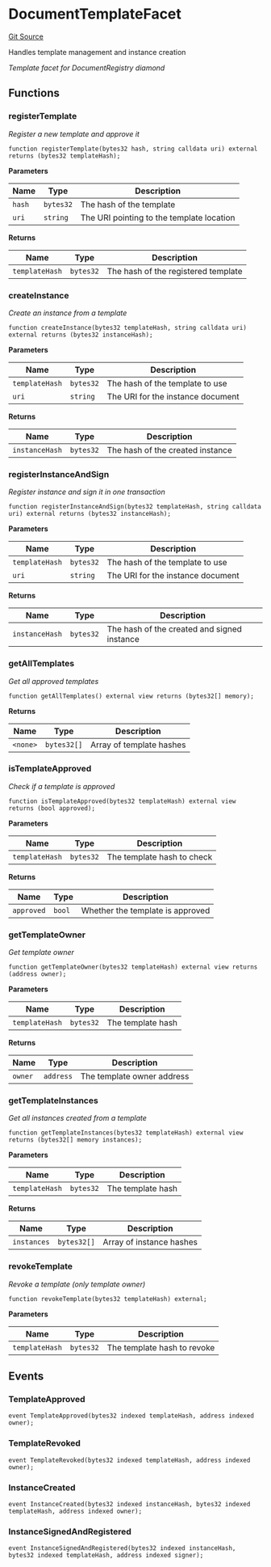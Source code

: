# DocumentTemplateFacet
[Git Source](https://github.com/capsign/protocol/blob/dfa6820124c5610a6bfa06329447dbae7c24bc0a/src/Documents/registry/facets/DocumentTemplateFacet.sol)

Handles template management and instance creation

*Template facet for DocumentRegistry diamond*


## Functions
### registerTemplate

*Register a new template and approve it*


```solidity
function registerTemplate(bytes32 hash, string calldata uri) external returns (bytes32 templateHash);
```
**Parameters**

|Name|Type|Description|
|----|----|-----------|
|`hash`|`bytes32`|The hash of the template|
|`uri`|`string`|The URI pointing to the template location|

**Returns**

|Name|Type|Description|
|----|----|-----------|
|`templateHash`|`bytes32`|The hash of the registered template|


### createInstance

*Create an instance from a template*


```solidity
function createInstance(bytes32 templateHash, string calldata uri) external returns (bytes32 instanceHash);
```
**Parameters**

|Name|Type|Description|
|----|----|-----------|
|`templateHash`|`bytes32`|The hash of the template to use|
|`uri`|`string`|The URI for the instance document|

**Returns**

|Name|Type|Description|
|----|----|-----------|
|`instanceHash`|`bytes32`|The hash of the created instance|


### registerInstanceAndSign

*Register instance and sign it in one transaction*


```solidity
function registerInstanceAndSign(bytes32 templateHash, string calldata uri) external returns (bytes32 instanceHash);
```
**Parameters**

|Name|Type|Description|
|----|----|-----------|
|`templateHash`|`bytes32`|The hash of the template to use|
|`uri`|`string`|The URI for the instance document|

**Returns**

|Name|Type|Description|
|----|----|-----------|
|`instanceHash`|`bytes32`|The hash of the created and signed instance|


### getAllTemplates

*Get all approved templates*


```solidity
function getAllTemplates() external view returns (bytes32[] memory);
```
**Returns**

|Name|Type|Description|
|----|----|-----------|
|`<none>`|`bytes32[]`|Array of template hashes|


### isTemplateApproved

*Check if a template is approved*


```solidity
function isTemplateApproved(bytes32 templateHash) external view returns (bool approved);
```
**Parameters**

|Name|Type|Description|
|----|----|-----------|
|`templateHash`|`bytes32`|The template hash to check|

**Returns**

|Name|Type|Description|
|----|----|-----------|
|`approved`|`bool`|Whether the template is approved|


### getTemplateOwner

*Get template owner*


```solidity
function getTemplateOwner(bytes32 templateHash) external view returns (address owner);
```
**Parameters**

|Name|Type|Description|
|----|----|-----------|
|`templateHash`|`bytes32`|The template hash|

**Returns**

|Name|Type|Description|
|----|----|-----------|
|`owner`|`address`|The template owner address|


### getTemplateInstances

*Get all instances created from a template*


```solidity
function getTemplateInstances(bytes32 templateHash) external view returns (bytes32[] memory instances);
```
**Parameters**

|Name|Type|Description|
|----|----|-----------|
|`templateHash`|`bytes32`|The template hash|

**Returns**

|Name|Type|Description|
|----|----|-----------|
|`instances`|`bytes32[]`|Array of instance hashes|


### revokeTemplate

*Revoke a template (only template owner)*


```solidity
function revokeTemplate(bytes32 templateHash) external;
```
**Parameters**

|Name|Type|Description|
|----|----|-----------|
|`templateHash`|`bytes32`|The template hash to revoke|


## Events
### TemplateApproved

```solidity
event TemplateApproved(bytes32 indexed templateHash, address indexed owner);
```

### TemplateRevoked

```solidity
event TemplateRevoked(bytes32 indexed templateHash, address indexed owner);
```

### InstanceCreated

```solidity
event InstanceCreated(bytes32 indexed instanceHash, bytes32 indexed templateHash, address indexed owner);
```

### InstanceSignedAndRegistered

```solidity
event InstanceSignedAndRegistered(bytes32 indexed instanceHash, bytes32 indexed templateHash, address indexed signer);
```

